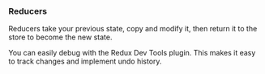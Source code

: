 ### Reducers

Reducers take your previous state, copy and modify it, then return it to the store to become the new state.

You can easily debug with the Redux Dev Tools plugin.
This makes it easy to track changes and implement undo history.